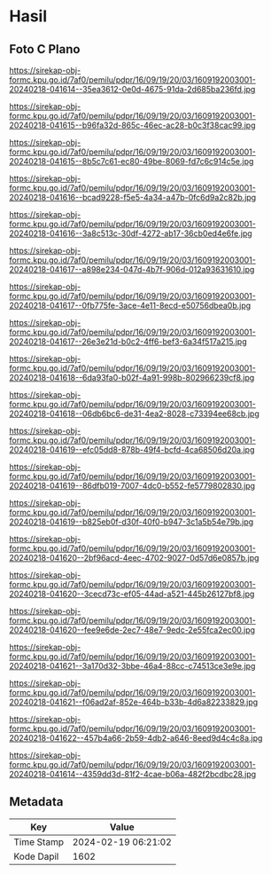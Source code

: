 # Hasil

## Foto C Plano

https://sirekap-obj-formc.kpu.go.id/7af0/pemilu/pdpr/16/09/19/20/03/1609192003001-20240218-041614--35ea3612-0e0d-4675-91da-2d685ba236fd.jpg

https://sirekap-obj-formc.kpu.go.id/7af0/pemilu/pdpr/16/09/19/20/03/1609192003001-20240218-041615--b96fa32d-865c-46ec-ac28-b0c3f38cac99.jpg

https://sirekap-obj-formc.kpu.go.id/7af0/pemilu/pdpr/16/09/19/20/03/1609192003001-20240218-041615--8b5c7c61-ec80-49be-8069-fd7c6c914c5e.jpg

https://sirekap-obj-formc.kpu.go.id/7af0/pemilu/pdpr/16/09/19/20/03/1609192003001-20240218-041616--bcad9228-f5e5-4a34-a47b-0fc6d9a2c82b.jpg

https://sirekap-obj-formc.kpu.go.id/7af0/pemilu/pdpr/16/09/19/20/03/1609192003001-20240218-041616--3a8c513c-30df-4272-ab17-36cb0ed4e6fe.jpg

https://sirekap-obj-formc.kpu.go.id/7af0/pemilu/pdpr/16/09/19/20/03/1609192003001-20240218-041617--a898e234-047d-4b7f-906d-012a93631610.jpg

https://sirekap-obj-formc.kpu.go.id/7af0/pemilu/pdpr/16/09/19/20/03/1609192003001-20240218-041617--0fb775fe-3ace-4e11-8ecd-e50756dbea0b.jpg

https://sirekap-obj-formc.kpu.go.id/7af0/pemilu/pdpr/16/09/19/20/03/1609192003001-20240218-041617--26e3e21d-b0c2-4ff6-bef3-6a34f517a215.jpg

https://sirekap-obj-formc.kpu.go.id/7af0/pemilu/pdpr/16/09/19/20/03/1609192003001-20240218-041618--6da93fa0-b02f-4a91-998b-802966239cf8.jpg

https://sirekap-obj-formc.kpu.go.id/7af0/pemilu/pdpr/16/09/19/20/03/1609192003001-20240218-041618--06db6bc6-de31-4ea2-8028-c73394ee68cb.jpg

https://sirekap-obj-formc.kpu.go.id/7af0/pemilu/pdpr/16/09/19/20/03/1609192003001-20240218-041619--efc05dd8-878b-49f4-bcfd-4ca68506d20a.jpg

https://sirekap-obj-formc.kpu.go.id/7af0/pemilu/pdpr/16/09/19/20/03/1609192003001-20240218-041619--86dfb019-7007-4dc0-b552-fe5779802830.jpg

https://sirekap-obj-formc.kpu.go.id/7af0/pemilu/pdpr/16/09/19/20/03/1609192003001-20240218-041619--b825eb0f-d30f-40f0-b947-3c1a5b54e79b.jpg

https://sirekap-obj-formc.kpu.go.id/7af0/pemilu/pdpr/16/09/19/20/03/1609192003001-20240218-041620--2bf96acd-4eec-4702-9027-0d57d6e0857b.jpg

https://sirekap-obj-formc.kpu.go.id/7af0/pemilu/pdpr/16/09/19/20/03/1609192003001-20240218-041620--3cecd73c-ef05-44ad-a521-445b26127bf8.jpg

https://sirekap-obj-formc.kpu.go.id/7af0/pemilu/pdpr/16/09/19/20/03/1609192003001-20240218-041620--fee9e6de-2ec7-48e7-9edc-2e55fca2ec00.jpg

https://sirekap-obj-formc.kpu.go.id/7af0/pemilu/pdpr/16/09/19/20/03/1609192003001-20240218-041621--3a170d32-3bbe-46a4-88cc-c74513ce3e9e.jpg

https://sirekap-obj-formc.kpu.go.id/7af0/pemilu/pdpr/16/09/19/20/03/1609192003001-20240218-041621--f06ad2af-852e-464b-b33b-4d6a82233829.jpg

https://sirekap-obj-formc.kpu.go.id/7af0/pemilu/pdpr/16/09/19/20/03/1609192003001-20240218-041622--457b4a66-2b59-4db2-a646-8eed9d4c4c8a.jpg

https://sirekap-obj-formc.kpu.go.id/7af0/pemilu/pdpr/16/09/19/20/03/1609192003001-20240218-041614--4359dd3d-81f2-4cae-b06a-482f2bcdbc28.jpg


## Metadata

| Key        | Value               |
| ---------- | ------------------- |
| Time Stamp | 2024-02-19 06:21:02 |
| Kode Dapil | 1602                |



